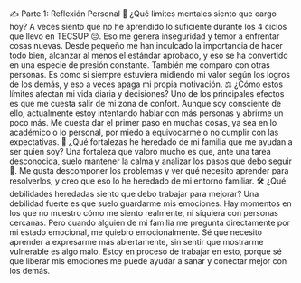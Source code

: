 ✍️ Parte 1: Reflexión Personal
💭 ¿Qué límites mentales siento que cargo hoy?
A veces siento que no he aprendido lo suficiente durante los 4 ciclos que llevo en TECSUP 😔. Eso me genera inseguridad y temor a enfrentar cosas nuevas. Desde pequeño me han inculcado la importancia de hacer todo bien, alcanzar al menos el estándar aprobado, y eso se ha convertido en una especie de presión constante. También me comparo con otras personas. Es como si siempre estuviera midiendo mi valor según los logros de los demás, y eso a veces apaga mi propia motivación.
⚖️ ¿Cómo estos límites afectan mi vida diaria y decisiones?
Uno de los principales efectos es que me cuesta salir de mi zona de confort. Aunque soy consciente de ello, actualmente estoy intentando hablar con más personas y abrirme un poco más. Me cuesta dar el primer paso en muchas cosas, ya sea en lo académico o lo personal, por miedo a equivocarme o no cumplir con las expectativas. 
🌟 ¿Qué fortalezas he heredado de mi familia que me ayudan a ser quien soy?
Una fortaleza que valoro mucho es que, ante una tarea desconocida, suelo mantener la calma y analizar los pasos que debo seguir 🧩. Me gusta descomponer los problemas y ver qué necesito aprender para resolverlos, y creo que eso lo he heredado de mi entorno familiar.
🛠️ ¿Qué debilidades heredadas siento que debo trabajar para mejorar?
Una debilidad fuerte es que suelo guardarme mis emociones. Hay momentos en los que no muestro cómo me siento realmente, ni siquiera con personas cercanas. Pero cuando alguien de mi familia me pregunta directamente por mi estado emocional, me quiebro emocionalmente. Sé que necesito aprender a expresarme más abiertamente, sin sentir que mostrarme vulnerable es algo malo. Estoy en proceso de trabajar en esto, porque sé que liberar mis emociones me puede ayudar a sanar y conectar mejor con los demás.
